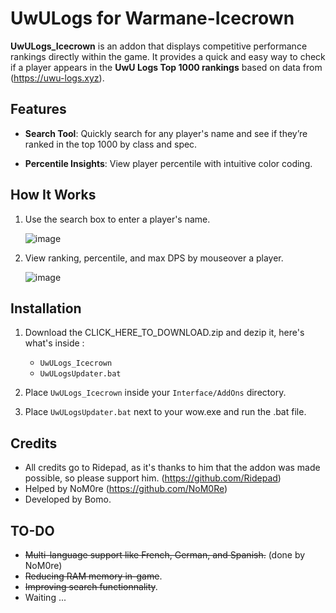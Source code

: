 # UwULogs for Warmane-Icecrown

**UwULogs_Icecrown** is an addon that displays competitive performance rankings directly within the game. It provides a quick and easy way to check if a player appears in the **UwU Logs Top 1000 rankings** based on data from (https://uwu-logs.xyz).

## Features

- **Search Tool**: Quickly search for any player's name and see if they’re ranked in the top 1000 by class and spec.

- **Percentile Insights**: View player percentile with intuitive color coding.


## How It Works

1. Use the search box to enter a player's name.

   ![image](https://github.com/user-attachments/assets/c2bf8e43-6ae4-4adc-a196-383a6f672699)
   
2. View ranking, percentile, and max DPS by mouseover a player.
   
   ![image](https://github.com/user-attachments/assets/7e2ea7b0-c60f-4e88-896a-cf190f1eed39)
   

## Installation

1. Download the CLICK_HERE_TO_DOWNLOAD.zip and dezip it, here's what's inside :
    - `UwULogs_Icecrown`
    - `UwULogsUpdater.bat`
      
2. Place `UwULogs_Icecrown` inside your `Interface/AddOns` directory.
   
3. Place `UwULogsUpdater.bat` next to your wow.exe and run the .bat file.


## Credits

- All credits go to Ridepad, as it's thanks to him that the addon was made possible, so please support him. (https://github.com/Ridepad)
- Helped by NoM0re (https://github.com/NoM0Re)
- Developed by Bomo.

## TO-DO

- ~~Multi-language support like French, German, and Spanish.~~ (done by NoM0re)
- ~~Reducing RAM memory in-game~~.
- ~~Improving search functionnality~~.
- Waiting ...
